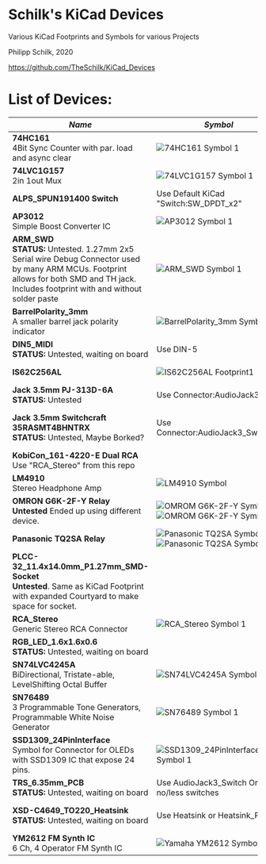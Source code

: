 # Schilk's KiCad Devices
Various KiCad Footprints and Symbols for various Projects

Philipp Schilk, 2020

https://github.com/TheSchilk/KiCad_Devices

# List of Devices:

| *Name* | *Symbol* | *Footprint* |
|--------|----------|-------------|
| **74HC161** <br/> 4Bit Sync Counter with par. load and async clear | ![74HC161 Symbol 1](https://raw.githubusercontent.com/TheSchilk/KiCad_Devices/master/74HC161/Doc/Symbol1.jpg) | | 
| **74LVC1G157** <br/> 2in 1out Mux | ![74LVC1G157 Symbol 1](https://raw.githubusercontent.com/TheSchilk/KiCad_Devices/master/74LVC1G157/Doc/Symbol1.jpg) | | 
| **ALPS_SPUN191400 Switch**  | Use Default KiCad "Switch:SW_DPDT_x2" | ![ALPS_SPUN191400 Switch Footprint 1](https://raw.githubusercontent.com/TheSchilk/KiCad_Devices/master/ALPS_SPUN191400%20Switch/Doc/Footprint1.jpg) |
| **AP3012** <br/> Simple Boost Converter IC | ![AP3012 Symbol 1](https://raw.githubusercontent.com/TheSchilk/KiCad_Devices/master/AP3012/Doc/Symbol1.jpg) | |
| **ARM_SWD** <br/>  **STATUS:** Untested. 1.27mm 2x5 Serial wire Debug Connector used by many ARM MCUs. Footprint allows for both SMD and TH jack. Includes footprint with and without solder paste |  ![ARM_SWD Symbol 1](https://raw.githubusercontent.com/TheSchilk/KiCad_Devices/master/ARM_SWD/Doc/Symbol1.jpg) | ![ARM_SWD Footprint 1](https://raw.githubusercontent.com/TheSchilk/KiCad_Devices/master/ARM_SWD/Doc/Footprint1.jpg) |
| **BarrelPolarity_3mm** <br/> A smaller barrel jack polarity indicator | ![BarrelPolarity_3mm Symbol1](https://raw.githubusercontent.com/TheSchilk/KiCad_Devices/master/BarrelPolarity_3mm/Doc/Symbol1.jpg) | ![BarrelPolarity_3mm Symbol1](https://raw.githubusercontent.com/TheSchilk/KiCad_Devices/master/BarrelPolarity_3mm/Doc/Footprint1.jpg) |
| **DIN5_MIDI** <br/> **STATUS:** Untested, waiting on board | Use DIN-5 | ![DIN5_MIDI Footprint1](https://raw.githubusercontent.com/TheSchilk/KiCad_Devices/master/DIN5_MIDI/Doc/Footprint1.jpg) | 
| **IS62C256AL** | ![IS62C256AL Footprint1](https://raw.githubusercontent.com/TheSchilk/KiCad_Devices/master/IS62C256AL/Doc/Symbol1.jpg) | ![IS62C256AL Footprint1](https://raw.githubusercontent.com/TheSchilk/KiCad_Devices/master/IS62C256AL/Doc/Footprint1.jpg) |
| **Jack 3.5mm PJ-313D-6A** <br/> **STATUS:** Untested | Use Connector:AudioJack3 | ![Jack 3.5mm PJ-313D-6A Footprint 1](https://raw.githubusercontent.com/TheSchilk/KiCad_Devices/master/Jack_3.5mm_PJ-313D-6A/Doc/Footprint1.jpg) | 
| **Jack 3.5mm Switchcraft 35RASMT4BHNTRX** <br/> **STATUS:** Untested, Maybe Borked? | Use Connector:AudioJack3_SwitchTR | ![Jack 3.5mm Switchcraft 35RASMT4BHNTRX Footprint 1](https://raw.githubusercontent.com/TheSchilk/KiCad_Devices/master/Jack_3.5mm_Switchcraft_35RASMT4BHNTRX/Doc/Footprint1.jpg) | 
| **KobiCon_161-4220-E Dual RCA** <br/> Use "RCA_Stereo" from this repo |  | ![KobiCon_161-4220-E Footprint](https://github.com/TheSchilk/KiCad_Devices/blob/master/KobiCon_161-4220-E%20Dual%20RCA/Doc/Footprint1.jpg) |
| **LM4910** <br/> Stereo Headphone Amp | ![LM4910 Symbol](https://raw.githubusercontent.com/TheSchilk/KiCad_Devices/master/LM4910/Doc/Symbol1.jpg) | |
| **OMRON G6K-2F-Y Relay**  <br/> **Untested** Ended up using different device.  | ![OMROM G6K-2F-Y Symbol 1](https://raw.githubusercontent.com/TheSchilk/KiCad_Devices/master/OMRON_G6K-2F-Y%20Relay/Doc/Symbol1.jpg) ![OMROM G6K-2F-Y Symbol 2](https://raw.githubusercontent.com/TheSchilk/KiCad_Devices/master/OMRON_G6K-2F-Y%20Relay/Doc/Symbol2.jpg) | ![OMROM G6K-2F-Y Footprint](https://raw.githubusercontent.com/TheSchilk/KiCad_Devices/master/OMRON_G6K-2F-Y%20Relay/Doc/Footprint1.jpg) | 
| **Panasonic TQ2SA Relay**  | ![Panasonic TQ2SA Symbol 1](https://raw.githubusercontent.com/TheSchilk/KiCad_Devices/master/Panasonic%20TQ2SA%20Relay/Doc/Symbol1.jpg) ![Panasonic TQ2SA Symbol 2](https://raw.githubusercontent.com/TheSchilk/KiCad_Devices/master/Panasonic%20TQ2SA%20Relay/Doc/Symbol2.jpg) | ![Panasonic TQ2SA Footprint 1](https://raw.githubusercontent.com/TheSchilk/KiCad_Devices/master/Panasonic%20TQ2SA%20Relay/Doc/Footprint1.jpg) |
| **PLCC-32_11.4x14.0mm_P1.27mm_SMD-Socket** <br/> **Untested**. Same as KiCad Footprint with expanded Courtyard to make space for socket.|  | ![XSD-C4649_TO220_Heatsink Footprint1](https://raw.githubusercontent.com/TheSchilk/KiCad_Devices/master/PLCC-32_11.4x14.0mm_P1.27mm_SMD-Socket/Doc/Footprint1.jpg) |
| **RCA_Stereo** <br/> Generic Stereo RCA Connector | ![RCA_Stereo Symbol 1](https://raw.githubusercontent.com/TheSchilk/KiCad_Devices/master/RCA_Stereo/Doc/Symbol1.jpg) |  |
| **RGB_LED_1.6x1.6x0.6** <br/> **STATUS:** Untested, waiting on board | | ![RGB_LED_1.6x1.6x0.6 Footprint1](https://raw.githubusercontent.com/TheSchilk/KiCad_Devices/master/RGB_LED_1.6x1.6x0.6/Doc/Footprint1.jpg) | 
| **SN74LVC4245A** <br/> BiDirectional, Tristate-able, LevelShifting Octal Buffer | ![SN74LVC4245A Symbol 1](https://raw.githubusercontent.com/TheSchilk/KiCad_Devices/master/SN74LVC4245A/Doc/Symbol1.jpg) | |
| **SN76489** <br/> 3 Programmable Tone Generators, Programmable White Noise Generator | ![SN76489 Symbol 1](https://raw.githubusercontent.com/TheSchilk/KiCad_Devices/master/SN76489/Doc/Symbol1.jpg) | |
| **SSD1309_24PinInterface** <br/> Symbol for Connector for OLEDs with SSD1309 IC that expose 24 pins. | ![SSD1309_24PinInterface Symbol 1](https://raw.githubusercontent.com/TheSchilk/KiCad_Devices/master/SSD1309_24PinInterface/Doc/Symbol1.jpg) | |
| **TRS_6.35mm_PCB** <br/> **STATUS:** Untested, waiting on board | Use AudioJack3_Switch Or no/less switches | ![TRS_6.35mm_PCB Footprint1](https://raw.githubusercontent.com/TheSchilk/KiCad_Devices/master/TRS_6.35mm_PCB/Doc/Footprint1.jpg) |
| **XSD-C4649_TO220_Heatsink** <br/> **STATUS:** Untested, waiting on board | Use Heatsink or Heatsink_Pad | ![XSD-C4649_TO220_Heatsink Footprint1](https://raw.githubusercontent.com/TheSchilk/KiCad_Devices/master/XSD-C4649_TO220_Heatsink/Doc/Footprint1.jpg) | 
| **YM2612 FM Synth IC** <br/> 6 Ch, 4 Operator FM Synth IC | ![Yamaha YM2612 Symbol 1](https://raw.githubusercontent.com/TheSchilk/KiCad_Devices/master/YM2612/Doc/Symbol1.png) | |

